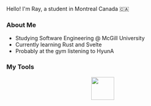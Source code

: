



Hello! I'm Ray, a student in Montreal Canada 🇨🇦

### About Me
- Studying Software Engineering @ McGill University
- Currently learning Rust and Svelte
- Probably at the gym listening to HyunA


### My Tools
<p align = "center">
  <!-- Rust -->
  <a href = "https://www.rust-lang.org/">
    <img src = "https://www.google.com/imgres?imgurl=https%3A%2F%2Fmiro.medium.com%2Fv2%2Fresize%3Afit%3A460%2F1*5CaAdqoPeRNgmGaIy1Vfew.png&tbnid=9NaoUyWyuD_ACM&vet=12ahUKEwjI6vrypoaEAxVJCmIAHfE0Be4QMygDegQIARBZ..i&imgrefurl=https%3A%2F%2Fplgah.medium.com%2Fwill-i-become-a-rustacean-f1cdfe3bf98e&docid=2v7PIWnCSig3NM&w=460&h=344&q=rustacean&ved=2ahUKEwjI6vrypoaEAxVJCmIAHfE0Be4QMygDegQIARBZ" width = "60" height = "60"/>
  </a>
  
  <!-- Svelte -->
  <a href = "https://svelte.dev/">
  </a>
  
  <!-- Java -->
  <a href = "https://www.oracle.com/java/"> 
  </a>

  <!-- C -->
  <a href  = "https://www.learn-c.org/">
  </a>  
  
  
  <!-- Python -->
  <a href = "https://www.python.org"> 
  </a>
  
  <!-- TS -->
  <a href = "https://www.typescriptlang.org/">
  </a>
  
  
  
</p>

